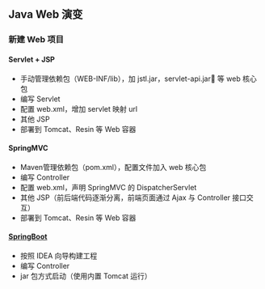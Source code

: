 ## Java Web 演变

### 新建 Web 项目

#### Servlet + JSP

- 手动管理依赖包（WEB-INF/lib），加 jstl.jar，servlet-api.jar 等 web 核心包
- 编写 Servlet 
- 配置 web.xml，增加 servlet 映射 url
- 其他 JSP
- 部署到 Tomcat、Resin 等 Web 容器

#### SpringMVC

- Maven管理依赖包（pom.xml），配置文件加入 web 核心包
- 编写 Controller
- 配置 web.xml，声明 SpringMVC 的 DispatcherServlet
- 其他 JSP（前后端代码逐渐分离，前端页面通过 Ajax 与 Controller 接口交互）
- 部署到 Tomcat、Resin 等 Web 容器

#### [SpringBoot](../Spring/springboot.md)

- 按照 IDEA 向导构建工程
- 编写 Controller
- jar 包方式启动（使用内置 Tomcat 运行）



